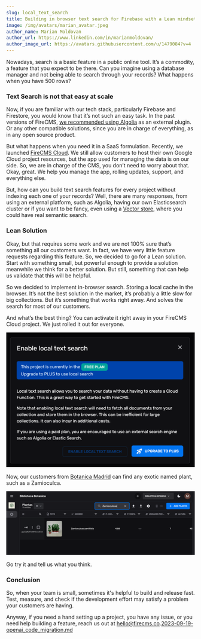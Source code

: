 ```yaml
---
slug: local_text_search
title: Building in browser text search for Firebase with a Lean mindset
image: /img/avatars/marian_avatar.jpeg
author_name: Marian Moldovan
author_url: https://www.linkedin.com/in/marianmoldovan/
author_image_url: https://avatars.githubusercontent.com/u/1479084?v=4
---
```


Nowadays, search is a basic feature in a public online tool. It’s a commodity, a feature that you expect to be there.
Can you imagine using a database manager and not being able to search through your records? What happens when you have
500 rows?

### Text Search is not that easy at scale

Now, if you are familiar with our tech stack, particularly Firebase and Firestore, you would know that it’s not such an
easy task. In the past versions of
FireCMS, [we recommended using Algolia](https://firecms.co/docs/collections/text_search) as an external plugin. Or any
other compatible solutions, since you are in charge of everything, as in any open source product.

But what happens when you need it in a SaaS formulation. Recently, we
launched [FireCMS Cloud](https://app.firecms.co/p/hey-hoy-letsgo-cm3hx). We still allow customers to host their own
Google Cloud project resources, but the app used for managing the data is on our side. So, we are in charge of the CMS,
you don’t need to worry about that. Okay, great. We help you manage the app, rolling updates, support, and everything
else.

But, how can you build text search features for every project without indexing each one of your records? Well, there are
many responses, from using an external platform, such as Algolia, having our own Elasticsearch cluster or if you want to
be fancy, even using a [Vector store](https://www.elastic.co/what-is/vector-search), where you could have real semantic
search.

### Lean Solution

Okay, but that requires some work and we are not 100% sure that’s something all our customers want. In fact, we have
very little feature requests regarding this feature. So, we decided to go for a Lean solution. Start with something
small, but powerful enough to provide a solution meanwhile we think for a better solution. But still, something that can
help us validate that this will be helpful.

So we decided to implement in-browser search. Storing a local cache in the browser. It’s not the best solution in the
market, it’s probably a little slow for big collections. But it’s something that works right away. And solves the search
for most of our customers.

And what’s the best thing? You can activate it right away in your FireCMS Cloud project. We just rolled it out for
everyone.

![text_search_dialog.png](..%2Fstatic%2Fimg%2Fblog%2Ftext_search_dialog.png)

Now, our customers from [Botanica Madrid](https://botanicamadrid.com/) can find any exotic named plant, such as a
Zamioculca.

![botanica_search.png](..%2Fstatic%2Fimg%2Fblog%2Fbotanica_search.png)

Go try it and tell us what you think.

### Conclusion

So, when your team is small, sometimes it's helpful to build and release fast. Test, measure, and check if the
development effort may satisfy a problem your customers are having.

Anyway, if you need a hand setting up a project, you have any issue, or you need help building a feature, reach us out
at hello@firecms.co.[2023-09-19-openai_code_migration.md](2023-09-19-openai_code_migration.md)
